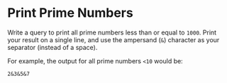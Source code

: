# Print Prime Numbers

Write a query to print all prime numbers less than or equal to `1000`. Print your result on a single line, and use the ampersand (`&`) character as your separator (instead of a space).

For example, the output for all prime numbers `<10` would be:

    2&3&5&7